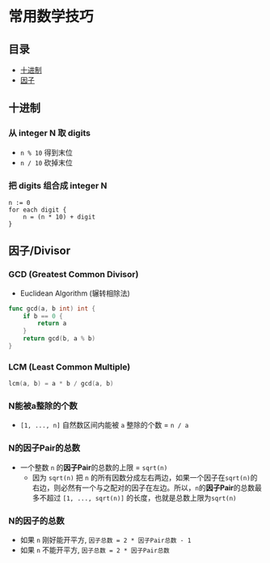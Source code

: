 # 常用数学技巧

## 目录
* [十进制](#十进制)
* [因子](#因子divisor)

## 十进制
### 从 integer N 取 digits
* `n % 10` 得到末位
* `n / 10` 砍掉末位

### 把 digits 组合成 integer N
```
n := 0
for each digit {
    n = (n * 10) + digit
}
```



## 因子/Divisor
### GCD (Greatest Common Divisor)
* Euclidean Algorithm (辗转相除法)
```go
func gcd(a, b int) int {
    if b == 0 {
        return a
    }
    return gcd(b, a % b)
}
```

### LCM (Least Common Multiple)
```go
lcm(a, b) = a * b / gcd(a, b)
```

### N能被a整除的个数
* `[1, ..., n]` 自然数区间内能被 `a` 整除的个数 = `n / a`

### N的因子Pair的总数
* 一个整数 `n` 的**因子Pair**的总数的上限 = `sqrt(n)`
    * 因为 `sqrt(n)` 把 `n` 的所有因数分成左右两边，如果一个因子在`sqrt(n)`的右边，则必然有一个与之配对的因子在左边。所以，`n`的**因子Pair**的总数最多不超过 `[1, ..., sqrt(n)]` 的长度，也就是总数上限为`sqrt(n)`

### N的因子的总数
* 如果 `n` 刚好能开平方, `因子总数 = 2 * 因子Pair总数 - 1`
* 如果 `n` 不能开平方, `因子总数 = 2 * 因子Pair总数`